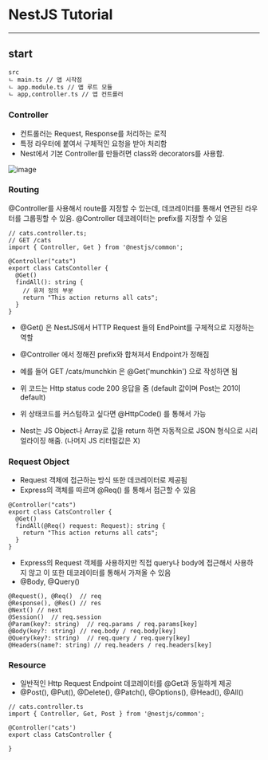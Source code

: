 # NestJS Tutorial
-----------------------------------------------------------------------------------------------
## start
``` html
src
ㄴ main.ts // 앱 시작점
ㄴ app.module.ts // 앱 루트 모듈
ㄴ app,controller.ts // 앱 컨트롤러
```
### Controller
- 컨트롤러는 Request, Response를 처리하는 로직
- 특정 라우터에 붙여서 구체적인 요청을 받아 처리함
- Nest에서 기본 Controller를 만들려면 class와 decorators를 사용함.

![image](https://user-images.githubusercontent.com/23697868/102737149-f9797800-4389-11eb-9a60-15d7276d7063.png)


### Routing
@Controller를 사용해서 route를 지정할 수 있는데, 데코레이터를 통해서 연관된 라우터를 그룹핑할 수 있음.
@Controller 데코레이터는 prefix를 지정할 수 있음

``` JS
// cats.controller.ts;
// GET /cats
import { Controller, Get } from '@nestjs/common';

@Controller("cats")
export class CatsContoller {
  @Get()
  findAll(): string {
    // 유저 정의 부분
    return "This action returns all cats";
  }
}
```
- @Get() 은 NestJS에서 HTTP Request 들의 EndPoint를 구체적으로 지정하는 역할
- @Controller 에서 정해진 prefix와 합쳐져서 Endpoint가 정해짐
- 예를 들어 GET /cats/munchkin 은 @Get('munchkin') 으로 작성하면 됨

- 위 코드는 Http status code 200 응답을 줌 (default 값이며 Post는 201이 default)
- 위 상태코드를 커스텀하고 싶다면 @HttpCode() 를 통해서 가능
- Nest는 JS Object나 Array로 값을 return 하면 자동적으로 JSON 형식으로 시리얼라이징 해줌. (나머지 JS 리터럴값은 X)

### Request Object
- Request 객체에 접근하는 방식 또한 데코레이터로 제공됨
- Express의 객체를 따르며 @Req() 를 통해서 접근할 수 있음

``` JS
@Controller("cats")
export class CatsController {
  @Get()
  findAll(@Req() request: Request): string {
    return "This action returns all cats";
  }
}
```

- Express의 Request 객체를 사용하지만 직접 query나 body에 접근해서 사용하지 않고 이 또한 데코레이터를 통해서 가져올 수 있음
- @Body, @Query()

``` JS
@Request(), @Req()  // req
@Response(), @Res() // res
@Next() // next
@Session()  // req.session
@Param(key?: string)  // req.params / req.params[key]
@Body(key?: string) // req.body / req.body[key]
@Query(key?: string)  // req.query / req.query[key]
@Headers(name?: string) // req.headers / req.headers[key]
```

### Resource
- 일반적인 Http Request Endpoint 데코레이터를 @Get과 동일하게 제공
- @Post(), @Put(), @Delete(), @Patch(), @Options(), @Head(), @All()

``` JS
// cats.controller.ts
import { Controller, Get, Post } from '@nestjs/common';

@Controller("cats')
export class CatsController {
  
}
```
